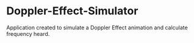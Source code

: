 # Doppler-Effect-Simulator
Application created to simulate a Doppler Effect animation and calculate frequency heard.
